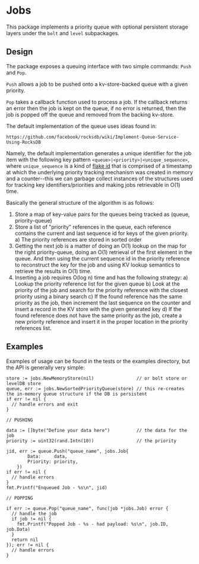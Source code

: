 # Jobs

This package implements a priority queue with optional persistent storage layers under
the `bolt` and `level` subpackages.

## Design

The package exposes a queuing interface with two simple commands: `Push` and `Pop`.

`Push` allows a job to be pushed onto a kv-store-backed queue with a given priority.

`Pop` takes a callback function used to process a job. If the callback returns an error
then the job is kept on the queue, if no error is returned, then the job is popped off
the queue and removed from the backing kv-store.

The default implementation of the queue uses ideas found in:

`https://github.com/facebook/rocksdb/wiki/Implement-Queue-Service-Using-RocksDB`

Namely, the default implementation generates a unique identifier for the job item with
the following key pattern `<queue>|<priority>|<unique_sequence>`, where `unique_sequence`
is a kind of [flake id](http://yellerapp.com/posts/2015-02-09-flake-ids.html) that is
comprised of a timestamp at which the underlying priority tracking mechanism was created
in memory and a counter--this we can garbage collect instances of the structures used for
tracking key identifiers/priorities and making jobs retrievable in O(1) time.

Basically the general structure of the algorithm is as follows:

1) Store a map of key-value pairs for the queues being tracked as (queue, priority-queue)
2) Store a list of "priority" references in the queue, each reference contains the current
and last sequence id for keys of the given priority.
  a) The priority references are stored in sorted order
3) Getting the next job is a matter of doing an O(1) lookup on the map for the right priority-queue,
doing an O(1) retrieval of the first element in the queue. And then using the current sequence id in the
priority reference to reconstruct the key for the job and using KV lookup semantics to retrieve the results in
O(1) time.
4) Inserting a job requires O(log n) time and has the following strategy:
  a) Lookup the priority reference list for the given queue
  b) Look at the priority of the job and search for the priority reference with the closest priority using
  a binary search
  c) If the found reference has the same priority as the job, then increment the last sequence on the counter
  and insert a record in the KV store with the given generated key
  d) If the found reference does not have the same priority as the job, create a new priority reference and
  insert it in the proper location in the priority references list.

## Examples

Examples of usage can be found in the tests or the examples directory, but the API is generally very simple:

    store := jobs.NewMemoryStore(nil)                // or bolt store or levelDB store
    queue, err := jobs.NewSortedPriorityQueue(store) // this re-creates the in-memory queue structure if the DB is persistent
    if err != nil {
      // handle errors and exit
    }

    // PUSHING

    data := []byte("Define your data here")          // the data for the job
    priority := uint32(rand.Intn(10))                // the priority

    jid, err := queue.Push("queue_name", jobs.Job{
			Data:     data,
			Priority: priority,
		})
    if err != nil {
      // handle errors
    }
    fmt.Printf("Enqueued Job - %s\n", jid)

    // POPPING

    if err := queue.Pop("queue_name", func(job *jobs.Job) error {
      // handle the job
      if job != nil {
        fmt.Printf("Popped Job - %s - had payload: %s\n", job.ID, job.Data)
      }
      return nil
    }); err != nil {
      // handle errors
    }
